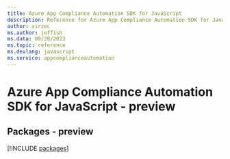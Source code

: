 ```yaml
---
title: Azure App Compliance Automation SDK for JavaScript
description: Reference for Azure App Compliance Automation SDK for JavaScript
author: xirzec
ms.author: jeffish
ms.data: 09/28/2023
ms.topic: reference
ms.devlang: javascript
ms.service: appcomplianceautomation
---
```

# Azure App Compliance Automation SDK for JavaScript - preview
## Packages - preview
[!INCLUDE [packages](app-compliance-automation-index.md)]
